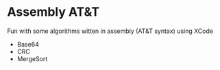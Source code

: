 # Assembly AT&T
Fun with some algorithms witten in assembly (AT&T syntax) using XCode

- Base64
- CRC
- MergeSort
